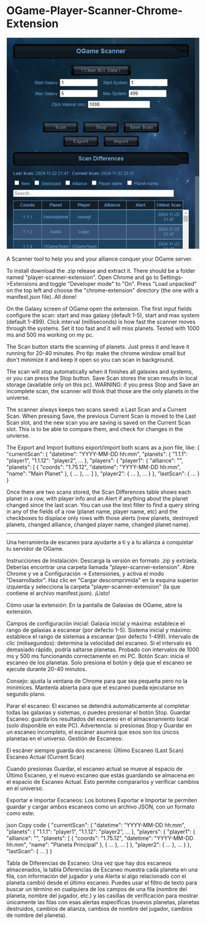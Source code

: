 # OGame-Player-Scanner-Chrome-Extension

![alt text](https://github.com/gayoso/OGame-Planet-Scanner-Chrome-Extension/blob/main/preview.png?raw=true)

A Scanner tool to help you and your alliance conquer your OGame server.

To install download the .zip release and extract it. There should be a folder named "player-scanner-extension".
Open Chrome and go to Settings->Extensions and toggle "Developer mode" to "On".
Press "Load unpacked" on the top left and choose the "chrome-extension" directory (the one with a manifest.json file).
All done!

On the Galaxy screen of OGame open the extension.
The first input fields configure the scan: start and max galaxy (default 1-5), start and max system (default 1-499).
Click interval (milliseconds) is how fast the scanner moves through the systems. Set it too fast and it will miss planets.
Tested with 1000 ms and 500 ms working on my pc.

The Scan button starts the scanning of planets. Just press it and leave it running for 20-40 minutes.
Pro tip: make the chrome window small but don't minimize it and keep it open so you can scan in background.

The scan will stop automatically when it finishes all galaxies and systems, or you can press the Stop button.
Save Scan stores the scan results in local storage (available only on this pc).
WARNING: if you press Stop and Save an incomplete scan, the scanner will think that those are the only planets in the universe.

The scanner always keeps two scans saved: a Last Scan and a Current Scan. When pressing Save, the previous Current Scan is moved to the Last Scan slot, and the new scan you are saving is saved on the Current Scan slot.
This is to be able to compare them, and check for changes in the unvierse.

The Export and Import buttons export/import both scans as a json file, like:
{
    "currentScan": {
        "datetime": "YYYY-MM-DD hh:mm",
        "planets": {
            "1.1.1": "player1",
            "1.1.12": "player2",
            ...
        },
        "players": {
            "player1": {
                "alliance": "",
                "planets": [
                    {
                        "coords": "1.75.12",
                        "datetime": "YYYY-MM-DD hh:mm",
                        "name": "Main Planet"
                    },
                    {
                        ...
                    },
                    ...
                ]
            },
            "player2": {
                ...
            },
            ...
        }
    },
    "lastScan": {
        ...
    }
}

Once there are two scans stored, the Scan Differences table shows each planet in a row, with player info and an Alert if anything about the planet changed since the last scan.
You can use the text filter to find a query string in any of the fields of a row (planet name, player name, etc) and the checkboxes to displace only rows with those alerts (new planets, destroyed planets, changed alliance, changed player name, changed planet name).

-------------------


Una herramienta de escaneo para ayudarte a ti y a tu alianza a conquistar tu servidor de OGame.

Instrucciones de Instalación:
Descarga la versión en formato .zip y extráela. Deberías encontrar una carpeta llamada "player-scanner-extension".
Abre Chrome y ve a Configuración -> Extensiones, y activa el modo "Desarrollador".
Haz clic en "Cargar descomprimida" en la esquina superior izquierda y selecciona la carpeta "player-scanner-extension" (la que contiene el archivo manifest.json).
¡Listo!

Cómo usar la extensión:
En la pantalla de Galaxias de OGame, abre la extensión.

Campos de configuración inicial:
Galaxia inicial y máxima: establece el rango de galaxias a escanear (por defecto 1-5).
Sistema inicial y máximo: establece el rango de sistemas a escanear (por defecto 1-499).
Intervalo de clic (milisegundos): determina la velocidad del escaneo. Si el intervalo es demasiado rápido, podría saltarse planetas.
Probado con intervalos de 1000 ms y 500 ms funcionando correctamente en mi PC.
Botón Scan: inicia el escaneo de los planetas. Solo presiona el botón y deja que el escaneo se ejecute durante 20-40 minutos.

Consejo: ajusta la ventana de Chrome para que sea pequeña pero no la minimices. Mantenla abierta para que el escaneo pueda ejecutarse en segundo plano.

Parar el escaneo:
El escaneo se detendrá automáticamente al completar todas las galaxias y sistemas, o puedes presionar el botón Stop.
Guardar Escaneo: guarda los resultados del escaneo en el almacenamiento local (solo disponible en este PC).
Advertencia: si presionas Stop y Guardar en un escaneo incompleto, el escáner asumirá que esos son los únicos planetas en el universo.
Gestión de Escaneos:

El escáner siempre guarda dos escaneos:
Último Escaneo (Last Scan)
Escaneo Actual (Current Scan)

Cuando presionas Guardar, el escaneo actual se mueve al espacio de Último Escaneo, y el nuevo escaneo que estás guardando se almacena en el espacio de Escaneo Actual.
Esto permite compararlos y verificar cambios en el universo.

Exportar e Importar Escaneos:
Los botones Exportar e Importar te permiten guardar y cargar ambos escaneos como un archivo JSON, con un formato como este:

json
Copy code
{
    "currentScan": {
        "datetime": "YYYY-MM-DD hh:mm",
        "planets": {
            "1.1.1": "player1",
            "1.1.12": "player2",
            ...
        },
        "players": {
            "player1": {
                "alliance": "",
                "planets": [
                    {
                        "coords": "1.75.12",
                        "datetime": "YYYY-MM-DD hh:mm",
                        "name": "Planeta Principal"
                    },
                    {
                        ...
                    },
                    ...
                ]
            },
            "player2": {
                ...
            },
            ...
        }
    },
    "lastScan": {
        ...
    }
}

Tabla de Diferencias de Escaneo:
Una vez que hay dos escaneos almacenados, la tabla Diferencias de Escaneo muestra cada planeta en una fila, con información del jugador y una Alerta si algo relacionado con el planeta cambió desde el último escaneo.
Puedes usar el filtro de texto para buscar un término en cualquiera de los campos de una fila (nombre del planeta, nombre del jugador, etc.) y las casillas de verificación para mostrar únicamente las filas con esas alertas específicas (nuevos planetas, planetas destruidos, cambios de alianza, cambios de nombre del jugador, cambios de nombre del planeta).
